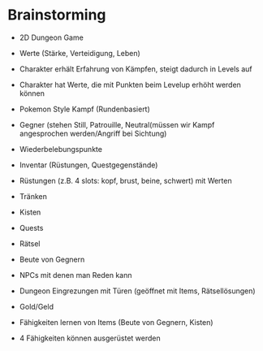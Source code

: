 Brainstorming
=============
* 2D Dungeon Game
* Werte (Stärke, Verteidigung, Leben)
* Charakter erhält Erfahrung von Kämpfen, steigt dadurch in Levels auf
* Charakter hat Werte, die mit Punkten beim Levelup erhöht werden können
* Pokemon Style Kampf (Rundenbasiert)
* Gegner (stehen Still, Patrouille, Neutral(müssen wir Kampf angesprochen werden/Angriff bei Sichtung)
* Wiederbelebungspunkte


* Inventar (Rüstungen, Questgegenstände)
* Rüstungen (z.B. 4 slots: kopf, brust, beine, schwert) mit Werten

* Tränken

* Kisten
* Quests

* Rätsel


* Beute von Gegnern
* NPCs mit denen man Reden kann
* Dungeon Eingrezungen mit Türen (geöffnet mit Items, Rätsellösungen)
* Gold/Geld
* Fähigkeiten lernen von Items (Beute von Gegnern, Kisten)
* 4 Fähigkeiten können ausgerüstet werden

